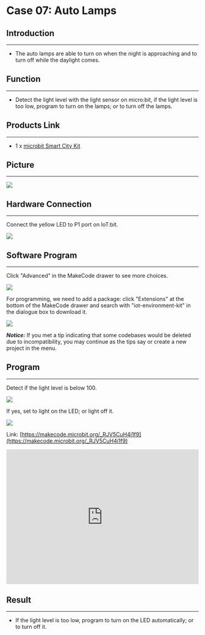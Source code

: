 # Case 07: Auto Lamps 

##  Introduction
---

- The auto lamps are able to turn on when the night is approaching and to turn off while the daylight comes. 

## Function
---

- Detect the light level with the light sensor on micro:bit, if the light level is too low, program to turn on the lamps; or to turn off the lamps. 


## Products Link
---
- 1 x [microbit Smart City Kit](https://shop.elecfreaks.com/products/elecfreaks-micro-bit-smart-city-kit-without-micro-bit-board?_pos=1&_sid=ce30b50b6&_ss=r)

## Picture
---
![](./images/microbit-Smart-City-Kit-case-01-02.png)

## Hardware Connection
---

Connect the yellow LED to P1 port on IoT:bit. 

![](./images/microbit-Smart-City-Kit-case-07-03.png)

## Software Program

---

Click "Advanced" in the MakeCode drawer to see more choices. 

![](./images/microbit-Smart-City-Kit-case-01-04.png)

For programming, we need to add a package: click "Extensions" at the bottom of the MakeCode drawer and search with "iot-environment-kit" in the dialogue box to download it. 

![](./images/microbit-Smart-City-Kit-case-01-05.png)

***Notice:*** If you met a tip indicating that some codebases would be deleted due to incompatibility, you may continue as the tips say or create a new project in the menu. 

## Program

---

Detect if the light level is below 100. 

![](./images/microbit-Smart-City-Kit-case-07-07.png)

If yes, set to light on the LED; or light off it. 

![](./images/microbit-Smart-City-Kit-case-07-08.png)


Link: [https://makecode.microbit.org/_RJV5CuH4i1f9](https://makecode.microbit.org/_RJV5CuH4i1f9)

<div style="position:relative;height:0;padding-bottom:70%;overflow:hidden;">
<iframe style="position:absolute;top:0;left:0;width:100%;height:100%;" src="https://makecode.microbit.org/#pub:https://makecode.microbit.org/_RJV5CuH4i1f9" frameborder="0" sandbox="allow-popups allow-forms allow-scripts allow-same-origin">
</iframe>
</div>  


## Result
---
- If the light level is too low, program to turn on the LED automatically; or to turn off it. 



